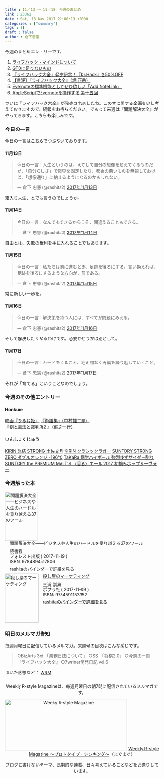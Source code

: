 ```yaml
---
title : 11／13 〜 11／18　今週のまとめ
link : 23362
date : Sat, 18 Nov 2017 22:00:13 +0000
categories : ["summary"]
tags : []
draft : false
author : 倉下忠憲
---
```


今週のまとめエントリーです。
 
<ol>
<li><a href="https://rashita.net/blog/?p=23312" title="ライフハック・マインドについて – R-style">ライフハック・マインドについて</a></li>
<li><a href="https://rashita.net/blog/?p=23317" title="GTDに足りないもの – R-style">GTDに足りないもの</a></li>
<li><a href="https://rashita.net/blog/?p=23321" title="『ライフハック大全』発売記念！『Dr.Hack』を50%OFF – R-style">『ライフハック大全』発売記念！『Dr.Hack』を50%OFF</a></li>
<li><a href="https://rashita.net/blog/?p=23325" title="【書評】『ライフハック大全』（堀 正岳） – R-style">【書評】『ライフハック大全』（堀 正岳）</a></li>
<li><a href="https://rashita.net/blog/?p=23337" title="Evernoteの標準機能としてぜひ欲しい「Add NoteLink」 – R-style">Evernoteの標準機能としてぜひ欲しい「Add NoteLink」</a></li>
<li><a href="https://rashita.net/blog/?p=23357" title="AppleScriptでEvernoteを操作する 第十五回 – R-style">AppleScriptでEvernoteを操作する 第十五回</a></li>
</ol>

ついに『ライフハック大全』が発売されましたね。この本に関する企画を少し考えておりますので、続報をお待ちください。でもって来週は『問題解決大全』がやってきます。こちらも楽しみです。

<h3>今日の一言</h3>

今日の一言は<a href="http://twitter.com/rashita2 ">こちら</a>でつぶやいております。

<h4>11月13日</h4>

<blockquote class="twitter-tweet" data-lang="ja"><p lang="ja" dir="ltr">今日の一言：人生というのは、えてして自分の想像を超えてくるものだが、「自分らしさ」で限界を固定したり、都合の悪いものを無視しておけば、「想像通り」に納まるようになるのかもしれない。</p>&mdash; 倉下 忠憲 (@rashita2) <a href="https://twitter.com/rashita2/status/929907709884841985?ref_src=twsrc%5Etfw">2017年11月13日</a></blockquote>
<script async src="https://platform.twitter.com/widgets.js" charset="utf-8"></script>

箱入り人生、とでも言うのでしょうか。

<h4>11月14日</h4>

<blockquote class="twitter-tweet" data-lang="ja"><p lang="ja" dir="ltr">今日の一言：なんでもできるからこそ、間違えることもできる。</p>&mdash; 倉下 忠憲 (@rashita2) <a href="https://twitter.com/rashita2/status/930408202528624640?ref_src=twsrc%5Etfw">2017年11月14日</a></blockquote>
<script async src="https://platform.twitter.com/widgets.js" charset="utf-8"></script>

自由とは、失敗の権利を手に入れることでもあります。

<h4>11月15日</h4>

<blockquote class="twitter-tweet" data-lang="ja"><p lang="ja" dir="ltr">今日の一言：私たちは前に進むとき、足跡を後ろにする。言い換えれば、足跡を後ろにするような方向が、前である。</p>&mdash; 倉下 忠憲 (@rashita2) <a href="https://twitter.com/rashita2/status/930670986541916160?ref_src=twsrc%5Etfw">2017年11月15日</a></blockquote>
<script async src="https://platform.twitter.com/widgets.js" charset="utf-8"></script>

常に新しい一歩を。

<h4>11月16日</h4>

<blockquote class="twitter-tweet" data-lang="ja"><p lang="ja" dir="ltr">今日の一言：解決策を持つ人には、すべてが問題にみえる。</p>&mdash; 倉下 忠憲 (@rashita2) <a href="https://twitter.com/rashita2/status/931103560283983873?ref_src=twsrc%5Etfw">2017年11月16日</a></blockquote>
<script async src="https://platform.twitter.com/widgets.js" charset="utf-8"></script>

そして解決したくなるわけです。必要かどうかは別として。

<h4>11月17日</h4>

<blockquote class="twitter-tweet" data-lang="ja"><p lang="ja" dir="ltr">今日の一言：カードをくること、絶え間なく再編を繰り返していくこと。</p>&mdash; 倉下 忠憲 (@rashita2) <a href="https://twitter.com/rashita2/status/931387202080145409?ref_src=twsrc%5Etfw">2017年11月17日</a></blockquote>
<script async src="https://platform.twitter.com/widgets.js" charset="utf-8"></script>

それが「育てる」ということなのでしょう。

<h3>今週のその他エントリー</h3>

<H4>Honkure</H4>

<a href="http://honkure.net/rbook/archives/2480" title="映画『ひるね姫』 – Honkure">映画『ひるね姫』</a>
<a href="http://honkure.net/rbook/archives/2488" title="『術語集』（中村雄二郎） – Honkure">『術語集』（中村雄二郎）</a>
<a href="http://honkure.net/rbook/archives/2495" title="『剣と魔法と裁判所2 』（蘇之一行） – Honkure">『剣と魔法と裁判所2 』（蘇之一行）</a>

<H4>いんしょくじゅう</H4>

<a href="http://honkure.net/inshock/archives/27" title="KIRIN 氷結 STRONG 土佐文旦 – いんしょくじゅう">KIRIN 氷結 STRONG 土佐文旦</a>
<a href="http://honkure.net/inshock/archives/31" title="KIRIN クラシックラガー – いんしょくじゅう">KIRIN クラシックラガー</a>
<a href="http://honkure.net/inshock/archives/35" title="SUNTORY STRONG ZERO ダブルオレンジ -196℃ – いんしょくじゅう">SUNTORY STRONG ZERO ダブルオレンジ -196℃</a>
<a href="http://honkure.net/inshock/archives/38" title="TaKaRa 焼酎ハイボール 強烈ゆずサイダー割り – いんしょくじゅう">TaKaRa 焼酎ハイボール 強烈ゆずサイダー割り</a>
<a href="http://honkure.net/inshock/archives/42" title="SUNTORY the PREMIUM MALT’S 〈香る〉エール 2017 初摘みホップヌーヴォー – いんしょくじゅう">SUNTORY the PREMIUM MALT’S 〈香る〉エール 2017 初摘みホップヌーヴォー</a>

<H3>今週触った本</H3>

<div class="mm-middle" style="margin-bottom:0px;"><div class="mm-image" style="float:left;"><a href="http://www.amazon.co.jp/exec/obidos/ASIN/4894517809/rashita1000-22 /ref=nosim" target="_blank"><img src="https://images-fe.ssl-images-amazon.com/images/I/51eIDa4w4VL._SL160_.jpg" alt="問題解決大全――ビジネスや人生のハードルを乗り越える37のツール" title="問題解決大全――ビジネスや人生のハードルを乗り越える37のツール" width="105" height="160" border="0" /></a></div><div class="mm-content" style="float:left;margin-left:15px;line-height:120%"><div class="mm-title" style="line-height:120%"><a href="http://www.amazon.co.jp/exec/obidos/ASIN/4894517809/rashita1000-22 /ref=nosim" target="_blank">問題解決大全――ビジネスや人生のハードルを乗り越える37のツール</a></div><div class="mm-detail" style="margin-top:10px;">読書猿<br />フォレスト出版 ( 2017-11-19 )<br />ISBN: 9784894517806<br /><div style="margin:7px 0px"><a href="http://mediamarker.net/u/rashita/?asin=4894517809" target="_blank">rashitaのバインダーで詳細を見る</a></div></div></div><div style="clear:left"></div></div>

<div class="mm-middle" style="margin-bottom:0px;"><div class="mm-image" style="float:left;"><a href="http://www.amazon.co.jp/exec/obidos/ASIN/4591153355/rashita1000-22 /ref=nosim" target="_blank"><img src="https://images-fe.ssl-images-amazon.com/images/I/51R2bmLpklL._SL160_.jpg" alt="殺し屋のマーケティング" title="殺し屋のマーケティング" width="109" height="160" border="0" /></a></div><div class="mm-content" style="float:left;margin-left:15px;line-height:120%"><div class="mm-title" style="line-height:120%"><a href="http://www.amazon.co.jp/exec/obidos/ASIN/4591153355/rashita1000-22 /ref=nosim" target="_blank">殺し屋のマーケティング</a></div><div class="mm-detail" style="margin-top:10px;">三浦 崇典<br />ポプラ社 ( 2017-11-09 )<br />ISBN: 9784591153352<br /><div style="margin:7px 0px"><a href="http://mediamarker.net/u/rashita/?asin=4591153355" target="_blank">rashitaのバインダーで詳細を見る</a></div></div></div><div style="clear:left"></div></div>


<h3>明日のメルマガ告知</h3>
毎週月曜日に配信しているメルマガ。来週号の目次はこんな感じです。
<blockquote>
○BizArts 3rd 「業務日誌について」
○SS　「将棋2.0」
○今週の一冊　『ライフハック大全』
○7wriner開発日記 vol.6
</blockquote>


頂いた感想など：
<a class="twitter-timeline"  href="https://twitter.com/rashita2/timelines/427262290753097729"  data-widget-id="427265271171010561">WRM</a>
    <script>!function(d,s,id){var js,fjs=d.getElementsByTagName(s)[0],p=/^http:/.test(d.location)?'http':'https';if(!d.getElementById(id)){js=d.createElement(s);js.id=id;js.src=p+"://platform.twitter.com/widgets.js";fjs.parentNode.insertBefore(js,fjs);}}(document,"script","twitter-wjs");</script>


<div style="text-align:center;margin-top:25px;">
Weekly R-style Magazineは、毎週月曜日の朝7時に配信されているメルマガです。

<a href="http://www.mag2.com/m/0001185133.html" target="_blank"><img src="http://rashita.net/blog/wp-content/uploads/2010/09/mmbanner.jpg" alt="Weeky R-style Magazine" width="400" height="165" class="alignnone size-full wp-image-12201" /></a>
<a href="http://www.mag2.com/m/0001185133.html" target="_blank">Weekly R-style Magazine ～プロトタイプ・シンキング～</a>（まぐまぐ）

ブログに書けないテーマ、長期的な連載、日々考えていることなどをお送りしています。
</div> 